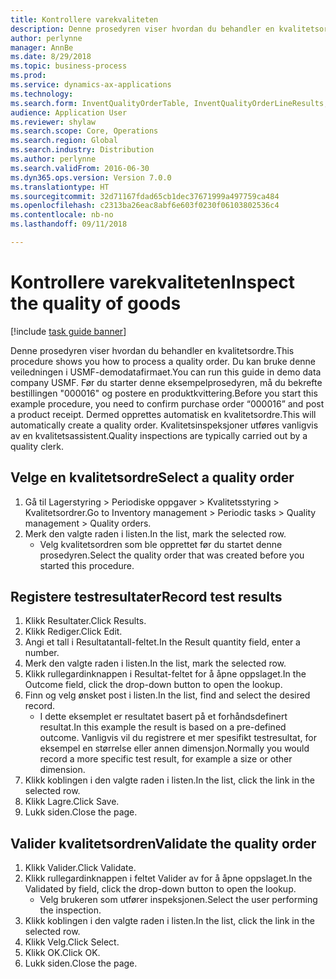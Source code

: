```yaml
--- 
title: Kontrollere varekvaliteten
description: Denne prosedyren viser hvordan du behandler en kvalitetsordre.
author: perlynne
manager: AnnBe
ms.date: 8/29/2018
ms.topic: business-process
ms.prod: 
ms.service: dynamics-ax-applications
ms.technology: 
ms.search.form: InventQualityOrderTable, InventQualityOrderLineResults, HcmWorkerLookUp
audience: Application User
ms.reviewer: shylaw
ms.search.scope: Core, Operations
ms.search.region: Global
ms.search.industry: Distribution
ms.author: perlynne
ms.search.validFrom: 2016-06-30
ms.dyn365.ops.version: Version 7.0.0
ms.translationtype: HT
ms.sourcegitcommit: 32d71167fdad65cb1dec37671999a497759ca484
ms.openlocfilehash: c2313ba26eac8abf6e603f0230f06103802536c4
ms.contentlocale: nb-no
ms.lasthandoff: 09/11/2018

---
```

# <a name="inspect-the-quality-of-goods"></a><span data-ttu-id="f895f-103">Kontrollere varekvaliteten</span><span class="sxs-lookup"><span data-stu-id="f895f-103">Inspect the quality of goods</span></span>

[!include [task guide banner](../../includes/task-guide-banner.md)]

<span data-ttu-id="f895f-104">Denne prosedyren viser hvordan du behandler en kvalitetsordre.</span><span class="sxs-lookup"><span data-stu-id="f895f-104">This procedure shows you how to process a quality order.</span></span> <span data-ttu-id="f895f-105">Du kan bruke denne veiledningen i USMF-demodatafirmaet.</span><span class="sxs-lookup"><span data-stu-id="f895f-105">You can run this guide in demo data company USMF.</span></span> <span data-ttu-id="f895f-106">Før du starter denne eksempelprosedyren, må du bekrefte bestillingen "000016" og postere en produktkvittering.</span><span class="sxs-lookup"><span data-stu-id="f895f-106">Before you start this example procedure, you need to confirm purchase order “000016” and post a product receipt.</span></span> <span data-ttu-id="f895f-107">Dermed opprettes automatisk en kvalitetsordre.</span><span class="sxs-lookup"><span data-stu-id="f895f-107">This will automatically create a quality order.</span></span> <span data-ttu-id="f895f-108">Kvalitetsinspeksjoner utføres vanligvis av en kvalitetsassistent.</span><span class="sxs-lookup"><span data-stu-id="f895f-108">Quality inspections are typically carried out by a quality clerk.</span></span>


## <a name="select-a-quality-order"></a><span data-ttu-id="f895f-109">Velge en kvalitetsordre</span><span class="sxs-lookup"><span data-stu-id="f895f-109">Select a quality order</span></span>
1. <span data-ttu-id="f895f-110">Gå til Lagerstyring > Periodiske oppgaver > Kvalitetsstyring > Kvalitetsordrer.</span><span class="sxs-lookup"><span data-stu-id="f895f-110">Go to Inventory management > Periodic tasks > Quality management > Quality orders.</span></span>
2. <span data-ttu-id="f895f-111">Merk den valgte raden i listen.</span><span class="sxs-lookup"><span data-stu-id="f895f-111">In the list, mark the selected row.</span></span>
    * <span data-ttu-id="f895f-112">Velg kvalitetsordren som ble opprettet før du startet denne prosedyren.</span><span class="sxs-lookup"><span data-stu-id="f895f-112">Select the quality order that was created before you started this procedure.</span></span>  

## <a name="record-test-results"></a><span data-ttu-id="f895f-113">Registere testresultater</span><span class="sxs-lookup"><span data-stu-id="f895f-113">Record test results</span></span>
1. <span data-ttu-id="f895f-114">Klikk Resultater.</span><span class="sxs-lookup"><span data-stu-id="f895f-114">Click Results.</span></span>
2. <span data-ttu-id="f895f-115">Klikk Rediger.</span><span class="sxs-lookup"><span data-stu-id="f895f-115">Click Edit.</span></span>
3. <span data-ttu-id="f895f-116">Angi et tall i Resultatantall-feltet.</span><span class="sxs-lookup"><span data-stu-id="f895f-116">In the Result quantity field, enter a number.</span></span>
4. <span data-ttu-id="f895f-117">Merk den valgte raden i listen.</span><span class="sxs-lookup"><span data-stu-id="f895f-117">In the list, mark the selected row.</span></span>
5. <span data-ttu-id="f895f-118">Klikk rullegardinknappen i Resultat-feltet for å åpne oppslaget.</span><span class="sxs-lookup"><span data-stu-id="f895f-118">In the Outcome field, click the drop-down button to open the lookup.</span></span>
6. <span data-ttu-id="f895f-119">Finn og velg ønsket post i listen.</span><span class="sxs-lookup"><span data-stu-id="f895f-119">In the list, find and select the desired record.</span></span>
    * <span data-ttu-id="f895f-120">I dette eksemplet er resultatet basert på et forhåndsdefinert resultat.</span><span class="sxs-lookup"><span data-stu-id="f895f-120">In this example the result is based on a pre-defined outcome.</span></span> <span data-ttu-id="f895f-121">Vanligvis vil du registrere et mer spesifikt testresultat, for eksempel en størrelse eller annen dimensjon.</span><span class="sxs-lookup"><span data-stu-id="f895f-121">Normally you would record a more specific test result, for example a size or other dimension.</span></span>  
7. <span data-ttu-id="f895f-122">Klikk koblingen i den valgte raden i listen.</span><span class="sxs-lookup"><span data-stu-id="f895f-122">In the list, click the link in the selected row.</span></span>
8. <span data-ttu-id="f895f-123">Klikk Lagre.</span><span class="sxs-lookup"><span data-stu-id="f895f-123">Click Save.</span></span>
9. <span data-ttu-id="f895f-124">Lukk siden.</span><span class="sxs-lookup"><span data-stu-id="f895f-124">Close the page.</span></span>

## <a name="validate-the-quality-order"></a><span data-ttu-id="f895f-125">Valider kvalitetsordren</span><span class="sxs-lookup"><span data-stu-id="f895f-125">Validate the quality order</span></span>
1. <span data-ttu-id="f895f-126">Klikk Valider.</span><span class="sxs-lookup"><span data-stu-id="f895f-126">Click Validate.</span></span>
2. <span data-ttu-id="f895f-127">Klikk rullegardinknappen i feltet Valider av for å åpne oppslaget.</span><span class="sxs-lookup"><span data-stu-id="f895f-127">In the Validated by field, click the drop-down button to open the lookup.</span></span>
    * <span data-ttu-id="f895f-128">Velg brukeren som utfører inspeksjonen.</span><span class="sxs-lookup"><span data-stu-id="f895f-128">Select the user performing the inspection.</span></span>  
3. <span data-ttu-id="f895f-129">Klikk koblingen i den valgte raden i listen.</span><span class="sxs-lookup"><span data-stu-id="f895f-129">In the list, click the link in the selected row.</span></span>
4. <span data-ttu-id="f895f-130">Klikk Velg.</span><span class="sxs-lookup"><span data-stu-id="f895f-130">Click Select.</span></span>
5. <span data-ttu-id="f895f-131">Klikk OK.</span><span class="sxs-lookup"><span data-stu-id="f895f-131">Click OK.</span></span>
6. <span data-ttu-id="f895f-132">Lukk siden.</span><span class="sxs-lookup"><span data-stu-id="f895f-132">Close the page.</span></span>


